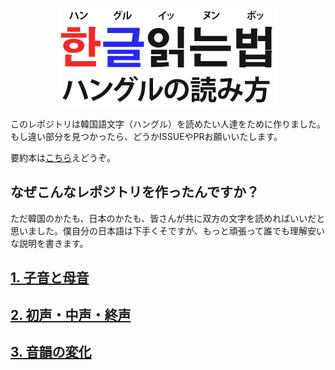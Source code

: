 <p align="center">
    <img src="resources/banner.png">
</p>

このレポジトリは韓国語文字（ハングル）を読めたい人達をために作りました。もし違い部分を見つかったら、どうかISSUEやPRお願いいたします。

要約本は[こちら](documents/how-to-read-hangul.pdf)えどうぞ。

## なぜこんなレポジトリを作ったんですか？

ただ韓国のかたも、日本のかたも、皆さんが共に双方の文字を読めればいいだと思いました。僕自分の日本語は下手くそですが、もっと頑張って誰でも理解安いな説明を書きます。

## [1. 子音と母音](./1.%20子音と母音.md)
## [2. 初声・中声・終声](./2.%20初声・中声・終声.md)
## [3. 音韻の変化](./3.%20音韻の変化.md)
